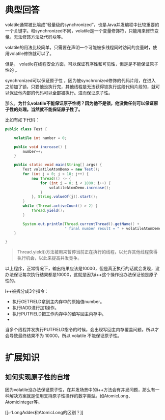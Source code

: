 # 典型回答
volatile通常被比喻成”轻量级的synchronized“，也是Java并发编程中比较重要的一个关键字。和synchronized不同，volatile是一个变量修饰符，只能用来修饰变量。无法修饰方法及代码块等。



volatile的用法比较简单，只需要在声明一个可能被多线程同时访问的变量时，使用volatile修饰就可以了。



但是， volatile在线程安全方面，可以保证有序性和可见性，但是是不能保证原子性的 。



synchronized可以保证原子性 ，因为被synchronized修饰的代码片段，在进入之前加了锁，只要他没执行完，其他线程是无法获得锁执行这段代码片段的，就可以保证他内部的代码可以全部被执行。进而保证原子性。



那么，**为什么volatile不能保证原子性呢？因为他不是锁，他没做任何可以保证原子性的处理。当然就不能保证原子性了。**





比如有如下代码：



```java
public class Test {

    volatile int number = 0;

    public void increase() {
        number++;
    }

    public static void main(String[] args) {
        Test volatileAtomDemo = new Test();
        for (int j = 0; j < 10; j++) {
            new Thread(() -> {
                for (int i = 0; i < 1000; i++) {
                    volatileAtomDemo.increase();
                }
            }, String.valueOf(j)).start();
        }
        while (Thread.activeCount() > 2) {
            Thread.yield();
        }

        System.out.println(Thread.currentThread().getName() +
                           " final number result = " + volatileAtomDemo.number);
    }

}
```



> Thread.yield()方法被用来暂停当前正在执行的线程，以允许其他线程获得执行机会，以此来提高并发竞争。
>



以上程序，正常情况下，输出结果应该是10000，但是真正执行的话就会发现，没办法保证每次执行结果都是10000，这就是因为i++这个操作没办法保证他是原子性的。

i++被拆分成3个指令：

+ 执行GETFIELD拿到主内存中的原始值number。
+ 执行IADD进行加1操作。
+ 执行PUTFIELD把工作内存中的值写回主内存中。
+ 

当多个线程并发执行PUTFIELD指令的时候，会出现写回主内存覆盖问题，所以才会导致最终结果不为 10000，所以 volatile 不能保证原子性。



# 扩展知识


## 如何实现原子性的自增


因为volatile没办法保证原子性，在并发场景中的i++方法会有并发问题，那么有一种解决方案就是使用支持原子性操作的数字类型。如AtomicLong、AtomicInteger等。





[[✅LongAdder和AtomicLong的区别？]]

